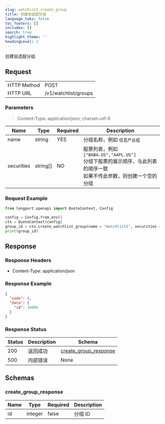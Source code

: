 ```yaml
---
slug: watchlist_create_group
title: 创建自选股分组
language_tabs: false
toc_footers: []
includes: []
search: true
highlight_theme: ''
headingLevel: 2
---
```


创建自选股分组

<SDKLinks module="quote" klass="QuoteContext" method="create_watchlist_group" />


## Request

<table className="http-basic">
<tbody>
<tr><td className="http-basic-key">HTTP Method</td><td>POST</td></tr>
<tr><td className="http-basic-key">HTTP URL</td><td>/v1/watchlist/groups </td></tr>
</tbody>
</table>

### Parameters

> Content-Type: application/json; charset=utf-8

| Name       | Type     | Required | Description                                                                                                                    |
| ---------- | -------- | -------- | ------------------------------------------------------------------------------------------------------------------------------ |
| name       | string   | YES      | 分组名称，例如 `信息产业组`                                                                                                    |
| securities | string[] | NO       | 股票列表，例如 `["BABA.US","AAPL.US"]`<br /> 分组下股票的展示顺序，与此列表的顺序一致<br /> 如果不传此参数，则创建一个空的分组 |

### Request Example

```python
from longport.openapi import QuoteContext, Config

config = Config.from_env()
ctx = QuoteContext(config)
group_id = ctx.create_watchlist_group(name = "Watchlist1", securities = ["700.HK", "AAPL.US"])
print(group_id)
```

## Response

### Response Headers

- Content-Type: application/json

### Response Example

```json
{
  "code": 0,
  "data": {
    "id": 10086
  }
}
```

### Response Status

| Status | Description | Schema                                                |
| ------ | ----------- | ----------------------------------------------------- |
| 200    | 返回成功    | [create_group_response](#schemacreate_group_response) |
| 500    | 内部错误    | None                                                  |

<aside className="success">
</aside>

## Schemas

### create_group_response

<a id="schemacreate_group_response"></a>
<a id="schemacreate_group_response"></a>

| Name | Type    | Required | Description |
| ---- | ------- | -------- | ----------- |
| id   | integer | false    | 分组 ID     |
